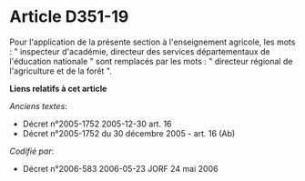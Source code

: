 # Article D351-19

Pour l'application de la présente section à l'enseignement agricole, les mots : " inspecteur d'académie, directeur des
services départementaux de l'éducation nationale " sont remplacés par les mots : " directeur régional de l'agriculture et de
la forêt ".

**Liens relatifs à cet article**

_Anciens textes_:

  - Décret n°2005-1752 2005-12-30 art. 16
  - Décret n°2005-1752 du 30 décembre 2005 - art. 16 (Ab)

_Codifié par_:

  - Décret n°2006-583 2006-05-23 JORF 24 mai 2006
